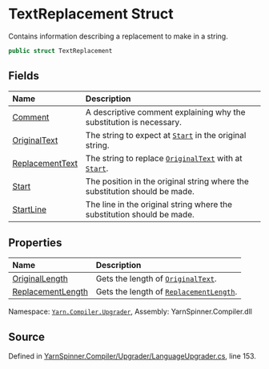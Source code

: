 # TextReplacement Struct

Contains information describing a replacement to make in a string.


```csharp
public struct TextReplacement
```



## Fields
|Name|Description|
|:---|:---|
|[Comment](/api/csharp/yarn.compiler.upgrader/textreplacement.comment.md)| A descriptive comment explaining why the substitution is necessary. |
|[OriginalText](/api/csharp/yarn.compiler.upgrader/textreplacement.originaltext.md)| The string to expect at [`Start`](/api/csharp/yarn.compiler.upgrader/textreplacement.start.md) in the original string. |
|[ReplacementText](/api/csharp/yarn.compiler.upgrader/textreplacement.replacementtext.md)| The string to replace [`OriginalText`](/api/csharp/yarn.compiler.upgrader/textreplacement.originaltext.md) with at [`Start`](/api/csharp/yarn.compiler.upgrader/textreplacement.start.md). |
|[Start](/api/csharp/yarn.compiler.upgrader/textreplacement.start.md)| The position in the original string where the substitution should be made. |
|[StartLine](/api/csharp/yarn.compiler.upgrader/textreplacement.startline.md)| The line in the original string where the substitution should be made. |
## Properties
|Name|Description|
|:---|:---|
|[OriginalLength](/api/csharp/yarn.compiler.upgrader/textreplacement.originallength.md)| Gets the length of [`OriginalText`](/api/csharp/yarn.compiler.upgrader/textreplacement.originaltext.md). |
|[ReplacementLength](/api/csharp/yarn.compiler.upgrader/textreplacement.replacementlength.md)| Gets the length of [`ReplacementLength`](/api/csharp/yarn.compiler.upgrader/textreplacement.replacementlength.md). |
<div class="class-metadata">

Namespace: [`Yarn.Compiler.Upgrader`](/api/csharp/yarn.compiler.upgrader/README.md), Assembly: YarnSpinner.Compiler.dll
</div>

## Source
Defined in [YarnSpinner.Compiler/Upgrader/LanguageUpgrader.cs](https://github.com/YarnSpinnerTool/YarnSpinner//blob/develop/YarnSpinner.Compiler/Upgrader/LanguageUpgrader.cs#L153), line 153.
